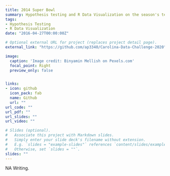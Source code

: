 ```yaml
---
title: 2014 Super Bowl 
summary: Hypothesis testing and R Data Visualization on the season's teams. 
tags:
- Hypothesis Testing
- R Data Visualization
date: "2016-04-27T00:00:00Z"

# Optional external URL for project (replaces project detail page).
external_link: "https://github.com/ap3340/Carolina-Data-Challenge-2020"

image:
  caption: 'Image credit: Binyamin Mellish on Pexels.com'
  focal_point: Right
  preview_only: false


links:
- icon: github
  icon_pack: fab
  name: Github
  url: ""
url_code: ""
url_pdf: ""
url_slides: ""
url_video: ""

# Slides (optional).
#   Associate this project with Markdown slides.
#   Simply enter your slide deck's filename without extension.
#   E.g. `slides = "example-slides"` references `content/slides/example-slides.md`.
#   Otherwise, set `slides = ""`.
slides: ""
---
```


NA Writing.


